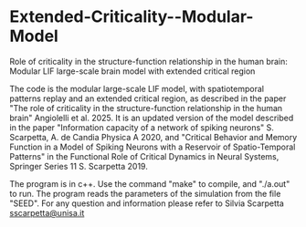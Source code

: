# Extended-Criticality--Modular-Model
Role of criticality in the structure-function relationship in the human brain: Modular LIF large-scale brain model with extended critical region

The code is the modular large-scale LIF  model, with spatiotemporal patterns replay and an extended critical region, as described in the paper
"The role of criticality in the structure-function relationship in the human brain" Angiolelli et al. 2025. 
It is an updated version of the model described in the paper "Information capacity of a network of spiking neurons" S. Scarpetta, A. de Candia Physica A 2020, and "Critical Behavior and Memory Function in a Model of Spiking Neurons with a Reservoir of Spatio-Temporal Patterns" in the Functional Role of Critical Dynamics in Neural Systems, Springer Series  11 S. Scarpetta 2019.

The program is in c++.  Use the command "make" to compile, and "./a.out" to run. The program reads the parameters of the simulation from the file "SEED". For any question and information please refer to Silvia Scarpetta sscarpetta@unisa.it

